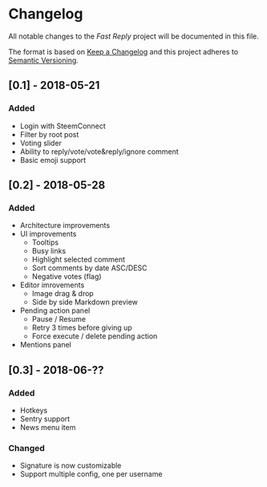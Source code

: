 # Changelog
All notable changes to the *Fast Reply* project will be documented in this file.

The format is based on [Keep a Changelog](http://keepachangelog.com/en/1.0.0/)
and this project adheres to [Semantic Versioning](http://semver.org/spec/v2.0.0.html).

## [0.1] - 2018-05-21
### Added
- Login with SteemConnect
- Filter by root post
- Voting slider
- Ability to reply/vote/vote&reply/ignore comment
- Basic emoji support

## [0.2] - 2018-05-28
### Added
- Architecture improvements
- UI improvements
  - Tooltips
  - Busy links
  - Highlight selected comment
  - Sort comments by date ASC/DESC
  - Negative votes (flag)
- Editor imrovements
  - Image drag & drop
  - Side by side Markdown preview
- Pending action panel
  - Pause / Resume
  - Retry 3 times before giving up
  - Force execute / delete pending action
- Mentions panel

## [0.3] - 2018-06-??
### Added
- Hotkeys
- Sentry support
- News menu item

### Changed
- Signature is now customizable
- Support multiple config, one per username
